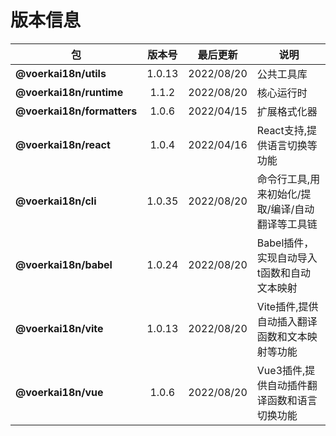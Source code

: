 # 版本信息
| 包| 版本号| 最后更新|说明|
| --- | :---:| --- |---|
|**@voerkai18n/utils**|1.0.13|2022/08/20|公共工具库|
|**@voerkai18n/runtime**|1.1.2|2022/08/20|核心运行时|
|**@voerkai18n/formatters**|1.0.6|2022/04/15|扩展格式化器|
|**@voerkai18n/react**|1.0.4|2022/04/16|React支持,提供语言切换等功能|
|**@voerkai18n/cli**|1.0.35|2022/08/20|命令行工具,用来初始化/提取/编译/自动翻译等工具链|
|**@voerkai18n/babel**|1.0.24|2022/08/20|Babel插件，实现自动导入t函数和自动文本映射|
|**@voerkai18n/vite**|1.0.13|2022/08/20|Vite插件,提供自动插入翻译函数和文本映射等功能|
|**@voerkai18n/vue**|1.0.6|2022/08/20|Vue3插件,提供自动插件翻译函数和语言切换功能|